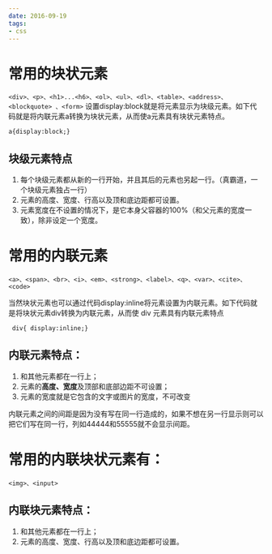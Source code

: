 ```yaml
---
date: 2016-09-19
tags:
- css
---
```


# 常用的块状元素
`<div>、<p>、<h1>...<h6>、<ol>、<ul>、<dl>、<table>、<address>、<blockquote> 、<form>`
设置display:block就是将元素显示为块级元素。如下代码就是将内联元素a转换为块状元素，从而使a元素具有块状元素特点。

`a{display:block;}`
## 块级元素特点
1. 每个块级元素都从新的一行开始，并且其后的元素也另起一行。（真霸道，一个块级元素独占一行）
2. 元素的高度、宽度、行高以及顶和底边距都可设置。
3. 元素宽度在不设置的情况下，是它本身父容器的100%（和父元素的宽度一致），除非设定一个宽度。



# 常用的内联元素
`<a>、<span>、<br>、<i>、<em>、<strong>、<label>、<q>、<var>、<cite>、<code>`

当然块状元素也可以通过代码display:inline将元素设置为内联元素。如下代码就是将块状元素div转换为内联元素，从而使 div 元素具有内联元素特点
```
 div{ display:inline;}
```
## 内联元素特点：

1. 和其他元素都在一行上；
2. 元素的**高度、宽度**及顶部和底部边距不可设置；
3. 元素的宽度就是它包含的文字或图片的宽度，不可改变


内联元素之间的间距是因为没有写在同一行造成的，如果不想在另一行显示则可以把它们写在同一行，列如44444和55555就不会显示间距。

# 常用的内联块状元素有：
`<img>、<input>`

## 内联块元素特点：

1. 和其他元素都在一行上；
2. 元素的高度、宽度、行高以及顶和底边距都可设置。